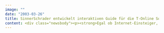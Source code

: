 ```yaml
---
image: ""
date: "2003-03-26"
title: SinnerSchrader entwickelt interaktiven Guide für die T-Online Software 5.0
content: <div class="newsbody"><p><strong>Egal ob Internet-Einsteiger, Neukunde oder erfahrener T-Online Nutzer - der von SinnerSchrader entwickelte interaktive Guide führt zukünftig jede Zielgruppe schnell und einfach zum Ziel ihrer Wünsche.</strong></p><p>Der Guide ist Bestandteil jeder Neukunden-CD und vermittelt Inhalte und Funktionen. Wie die neue T-Online-Software insgesamt ist auch der Guide noch einfacher in der Handhabung und übersichtlicher im Design. Bei seiner Entwicklung hat SinnerSchrader die Erfahrungen aus vielen hundert eBusiness-Projekten einfließen lassen.</p><p>Hinter der Guide-Oberfläche steckt eine von SinnerSchrader entwickelte interaktive Flash-Applikation, die Inhalt und Anwendung voneinander trennt. Auf diese Weise können die Produktentwickler bei T-Online in Zukunft alle Inhaltselemente wie Informationen oder Bilder einfach bearbeiten oder austauschen, ohne die Flash-Anwendung selbst modifizieren zu müssen. Auf die gleiche Weise ist auch ein Co-Branding des Guides für die jeweiligen Vertriebs- und Handelspartner möglich.</p></div>
---
```

